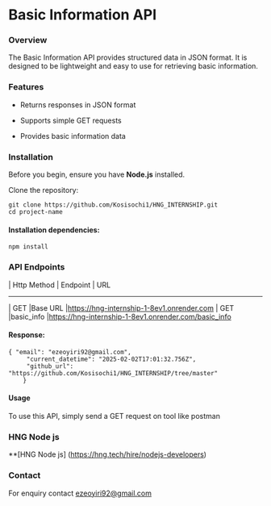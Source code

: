 # Basic Information API

### Overview

The Basic Information API provides structured data in JSON format. It is designed to be lightweight and easy to use for retrieving basic information.

### Features

- Returns responses in JSON format

- Supports simple GET requests

- Provides basic information data

### Installation

Before you begin, ensure you have **Node.js** installed.


Clone the repository:

```
git clone https://github.com/Kosisochi1/HNG_INTERNSHIP.git
cd project-name
```


#### Installation dependencies:

```
npm install
```


### API Endpoints


| Http Method | Endpoint  | URL
--  ----------------------------------
| GET         |Base URL         |https://hng-internship-1-8ev1.onrender.com
| GET         |basic_info       |https://hng-internship-1-8ev1.onrender.com/basic_info


#### Response:

```
{ "email": "ezeoyiri92@gmail.com",
     "current_datetime": "2025-02-02T17:01:32.756Z",
     "github_url": "https://github.com/Kosisochi1/HNG_INTERNSHIP/tree/master"
    }
``` 
    
    
    
  

#### Usage

To use this API, simply send a GET request on tool like postman

### HNG Node js
**[HNG Node js] (https://hng.tech/hire/nodejs-developers)



### Contact
For enquiry contact ezeoyiri92@gmail.com